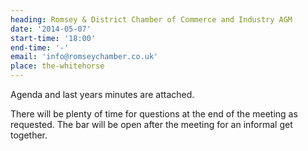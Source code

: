```yaml
---
heading: Romsey & District Chamber of Commerce and Industry AGM
date: '2014-05-07'
start-time: '18:00'
end-time: '-'
email: 'info@romseychamber.co.uk'
place: the-whitehorse
---
```

Agenda and last years minutes are attached.

There will be plenty of time for questions at the end of the meeting as requested. The bar will be open after the meeting for an informal get together.
